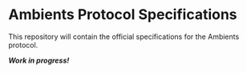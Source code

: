 # Ambients Protocol Specifications

This repository will contain the official specifications for the Ambients protocol.

***Work in progress!***
